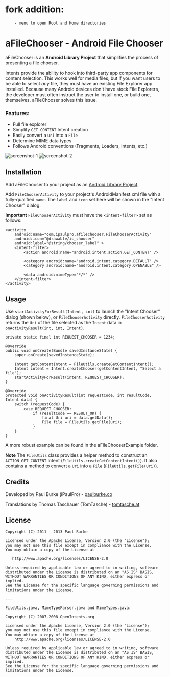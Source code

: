 # fork addition:
        - menu to open Root and Home directories

# aFileChooser - Android File Chooser

aFileChooser is an __Android Library Project__ that simplifies the process of presenting a file chooser.

Intents provide the ability to hook into third-party app components for content selection. This works well for media files, but if you want users to be able to select *any* file, they must have an existing File Explorer app installed. Because many Android devices don't have stock File Explorers, the developer must often instruct the user to install one, or build one, themselves. aFileChooser solves this issue.

### Features:

 * Full file explorer
 * Simplify `GET_CONTENT` Intent creation
 * Easily convert a `Uri` into a `File`
 * Determine MIME data types
 * Follows Android conventions (Fragments, Loaders, Intents, etc.) 

![screenshot-1](https://raw.github.com/iPaulPro/aFileChooser/master/screenshot-1.png) ![screenshot-2](https://raw.github.com/iPaulPro/aFileChooser/master/screenshot-2.png)

## Installation

Add aFileChooser to your project as an [Android Library Project](http://developer.android.com/guide/developing/projects/projects-eclipse.html#ReferencingLibraryProject).

Add `FileChooserActivity` to your project's AndroidManifest.xml file with a fully-qualified `name`. The `label` and `icon` set here will be shown in the "Intent Chooser" dialog.

__Important__ `FileChooserActivity` must have the `<intent-filter>` set as follows:

    <activity
        android:name="com.ipaulpro.afilechooser.FileChooserActivity"
        android:icon="@drawable/ic_chooser"
        android:label="@string/chooser_label" >
        <intent-filter>
            <action android:name="android.intent.action.GET_CONTENT" />

            <category android:name="android.intent.category.DEFAULT" />
            <category android:name="android.intent.category.OPENABLE" />

            <data android:mimeType="*/*" />
        </intent-filter>
    </activity>

## Usage

Use `startActivityForResult(Intent, int)` to launch the "Intent Chooser" dialog (shown below), or `FileChooserActivity` directly. `FileChooserActivity` returns the `Uri` of the file selected as the `Intent` data in `onActivityResult(int, int, Intent)`.

    private static final int REQUEST_CHOOSER = 1234;

    @Override
    public void onCreate(Bundle savedInstanceState) {
        super.onCreate(savedInstanceState);

        Intent getContentIntent = FileUtils.createGetContentIntent();
        Intent intent = Intent.createChooser(getContentIntent, "Select a file");
        startActivityForResult(intent, REQUEST_CHOOSER);
    }

    @Override
    protected void onActivityResult(int requestCode, int resultCode, Intent data) {
        switch (requestCode) {
        	case REQUEST_CHOOSER:	
            	if (resultCode == RESULT_OK) {	
                	final Uri uri = data.getData();
                	File file = FileUtils.getFile(uri);
            	}
        }
    }

A more robust example can be found in the aFileChooserExample folder.

__Note__ The `FileUtils` class provides a helper method to construct an `ACTION_GET_CONTENT` Intent (`FileUtils.createGetContentIntent()`). It also contains a method to convert a `Uri` into a `File` (`FileUtils.getFile(Uri)`).

## Credits

Developed by Paul Burke (iPaulPro) - [paulburke.co](http://paulburke.co/)

Translations by Thomas Taschauer (TomTasche) - [tomtasche.at](http://tomtasche.at)

## License

    Copyright (C) 2011 - 2013 Paul Burke

    Licensed under the Apache License, Version 2.0 (the "License");
    you may not use this file except in compliance with the License.
    You may obtain a copy of the License at

       http://www.apache.org/licenses/LICENSE-2.0

    Unless required by applicable law or agreed to in writing, software
    distributed under the License is distributed on an "AS IS" BASIS,
    WITHOUT WARRANTIES OR CONDITIONS OF ANY KIND, either express or implied.
    See the License for the specific language governing permissions and
    limitations under the License.

    ---

    FileUtils.java, MimeTypeParser.java and MimeTypes.java:

    Copyright (C) 2007-2008 OpenIntents.org
 
    Licensed under the Apache License, Version 2.0 (the "License");
    you may not use this file except in compliance with the License.
    You may obtain a copy of the License at
        http://www.apache.org/licenses/LICENSE-2.0

    Unless required by applicable law or agreed to in writing, software
    distributed under the License is distributed on an "AS IS" BASIS,
    WITHOUT WARRANTIES OR CONDITIONS OF ANY KIND, either express or implied.
    See the License for the specific language governing permissions and
    limitations under the License.
